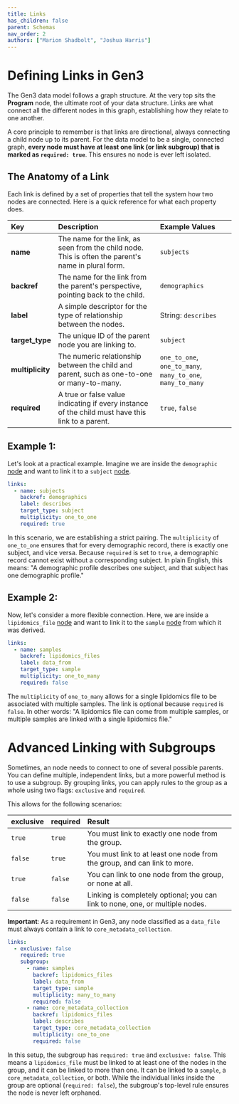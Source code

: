```yaml
---
title: Links
has_children: false
parent: Schemas
nav_order: 2
authors: ["Marion Shadbolt", "Joshua Harris"]
---
```


# Defining Links in Gen3

The Gen3 data model follows a graph structure. At the very top sits the **Program** node, the ultimate root of your data structure. Links are what connect all the different nodes in this graph, establishing how they relate to one another.

A core principle to remember is that links are directional, always connecting a child node up to its parent. For the data model to be a single, connected graph, **every node must have at least one link (or link subgroup) that is marked as `required: true`**. This ensures no node is ever left isolated.

## The Anatomy of a Link

Each link is defined by a set of properties that tell the system how two nodes are connected. Here is a quick reference for what each property does.

| Key | Description | Example Values |
| :--- | :--- | :--- |
| **name** | The name for the link, as seen from the child node. This is often the parent's name in plural form. | `subjects` |
| **backref** | The name for the link from the parent's perspective, pointing back to the child. | `demographics` |
| **label** | A simple descriptor for the type of relationship between the nodes. | String: `describes` |
| **target_type** | The unique ID of the parent node you are linking to. | `subject` |
| **multiplicity** | The numeric relationship between the child and parent, such as one-to-one or many-to-many. | `one_to_one`, `one_to_many`, `many_to_one`, `many_to_many`  |
| **required** | A true or false value indicating if every instance of the child must have this link to a parent. | `true`, `false` |



## Example 1:
Let's look at a practical example. Imagine we are inside the `demographic` [node](../../tests/gen3_schema/examples/yaml/demographic.yaml) and want to link it to a `subject` [node](../../tests/gen3_schema/examples/yaml/subject.yaml).

```yaml
links:
  - name: subjects
    backref: demographics
    label: describes
    target_type: subject
    multiplicity: one_to_one
    required: true
```
In this scenario, we are establishing a strict pairing. The `multiplicity` of `one_to_one` ensures that for every demographic record, there is exactly one subject, and vice versa. Because `required` is set to `true`, a demographic record cannot exist without a corresponding subject. In plain English, this means: "A demographic profile describes one subject, and that subject has one demographic profile."



## Example 2:
Now, let's consider a more flexible connection. Here, we are inside a `lipidomics_file` [node](../../tests/gen3_schema/examples/yaml/lipidomics_file.yaml) and want to link it to the `sample` [node](../../tests/gen3_schema/examples/yaml/sample.yaml) from which it was derived.

```yaml
links:
  - name: samples
    backref: lipidomics_files
    label: data_from
    target_type: sample
    multiplicity: one_to_many
    required: false
```
The `multiplicity` of `one_to_many` allows for a single lipidomics file to be associated with multiple samples. The link is optional because `required` is `false`. In other words: "A lipidomics file can come from multiple samples, or multiple samples are linked with a single lipidomics file."


# Advanced Linking with Subgroups

Sometimes, an node needs to connect to one of several possible parents. You can define multiple, independent links, but a more powerful method is to use a subgroup. By grouping links, you can apply rules to the group as a whole using two flags: `exclusive` and `required`.

This allows for the following scenarios:

| exclusive | required | Result |
| :--- | :--- | :--- |
| `true` | `true` | You must link to exactly one node from the group. |
| `false` | `true` | You must link to at least one node from the group, and can link to more. |
| `true` | `false` | You can link to one node from the group, or none at all. |
| `false` | `false` | Linking is completely optional; you can link to none, one, or multiple nodes. |

**Important**: As a requirement in Gen3, any node classified as a `data_file` must always contain a link to `core_metadata_collection`.

```yaml
links:
  - exclusive: false
    required: true
    subgroup:
      - name: samples
        backref: lipidomics_files
        label: data_from
        target_type: sample
        multiplicity: many_to_many
        required: false
      - name: core_metadata_collection
        backref: lipidomics_files
        label: describes
        target_type: core_metadata_collection
        multiplicity: one_to_one
        required: false
```
In this setup, the subgroup has `required: true` and `exclusive: false`. This means a `lipidomics_file` must be linked to at least one of the nodes in the group, and it can be linked to more than one. It can be linked to a `sample`, a `core_metadata_collection`, or both. While the individual links inside the group are optional (`required: false`), the subgroup's top-level rule ensures the node is never left orphaned.
